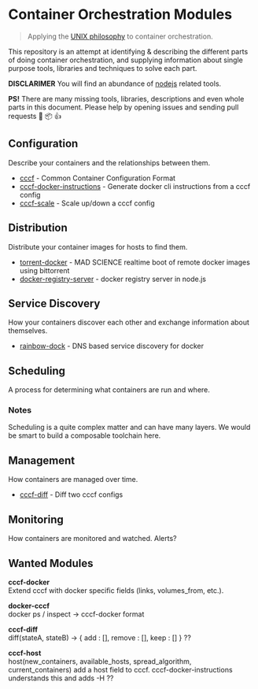 # Container Orchestration Modules

> Applying the [UNIX philosophy](http://en.wikipedia.org/wiki/Unix_philosophy) to container orchestration.

This repository is an attempt at identifying & describing the different parts of doing container orchestration, and supplying information about single purpose tools, libraries and techniques to solve each part.

**DISCLARIMER** You will find an abundance of [nodejs](http://nodejs.org/) related tools.  

**PS!** There are many missing tools, libraries, descriptions and even whole parts in this document. Please help by opening issues and sending pull requests :santa: :package: :+1:

## Configuration

Describe your containers and the relationships between them.

* [cccf](https://github.com/asbjornenge/cccf) - Common Container Configuration Format
* [cccf-docker-instructions](https://github.com/asbjornenge/cccf-docker-instructions) - Generate docker cli instructions from a cccf config
* [cccf-scale](https://github.com/asbjornenge/cccf-scale) - Scale up/down a cccf config

## Distribution

Distribute your container images for hosts to find them.

* [torrent-docker](https://github.com/mafintosh/torrent-docker) - MAD SCIENCE realtime boot of remote docker images using bittorrent
* [docker-registry-server](https://github.com/mafintosh/docker-registry-server) - docker registry server in node.js

## Service Discovery

How your containers discover each other and exchange information about themselves.

* [rainbow-dock](https://github.com/asbjornenge/rainbow-dock) - DNS based service discovery for docker

## Scheduling

A process for determining what containers are run and where.

### Notes

Scheduling is a quite complex matter and can have many layers. We would be smart to build a composable toolchain here.

## Management

How containers are managed over time.

* [cccf-diff](https://github.com/asbjornenge/cccf-diff) - Diff two cccf configs

## Monitoring

How containers are monitored and watched. Alerts?

## Wanted Modules

**cccf-docker**  
Extend cccf with docker specific fields (links, volumes_from, etc.).

**docker-cccf**    
docker ps / inspect -> cccf-docker format

**cccf-diff**  
diff(stateA, stateB) -> { add : [], remove : [], keep : [] } ??

**cccf-host**  
host(new_containers, available_hosts, spread_algorithm, current_containers) add a host field to cccf. cccf-docker-instructions understands this and adds -H ??
